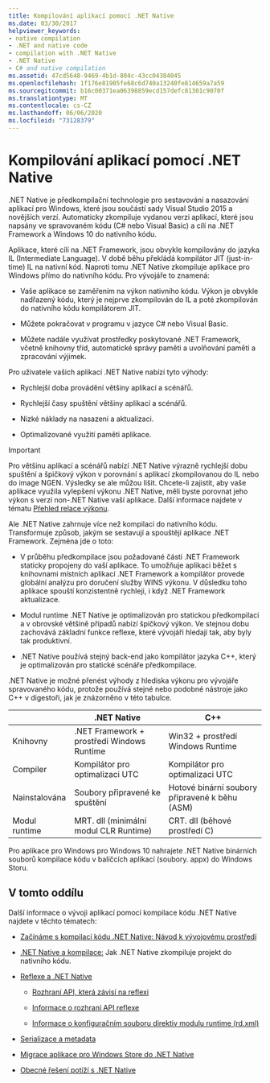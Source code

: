 ```yaml
---
title: Kompilování aplikací pomocí .NET Native
ms.date: 03/30/2017
helpviewer_keywords:
- native compilation
- .NET and native code
- compilation with .NET Native
- .NET Native
- C# and native compilation
ms.assetid: 47cd5648-9469-4b1d-804c-43cc04384045
ms.openlocfilehash: 1f176e81905fe68c6d740a13240fe814659a7a59
ms.sourcegitcommit: b16c00371ea06398859ecd157defc81301c9070f
ms.translationtype: MT
ms.contentlocale: cs-CZ
ms.lasthandoff: 06/06/2020
ms.locfileid: "73128379"
---
```

# <a name="compiling-apps-with-net-native"></a>Kompilování aplikací pomocí .NET Native

.NET Native je předkompilační technologie pro sestavování a nasazování aplikací pro Windows, které jsou součástí sady Visual Studio 2015 a novějších verzí. Automaticky zkompiluje vydanou verzi aplikací, které jsou napsány ve spravovaném kódu (C# nebo Visual Basic) a cílí na .NET Framework a Windows 10 do nativního kódu.

Aplikace, které cílí na .NET Framework, jsou obvykle kompilovány do jazyka IL (Intermediate Language). V době běhu překládá kompilátor JIT (just-in-time) IL na nativní kód. Naproti tomu .NET Native zkompiluje aplikace pro Windows přímo do nativního kódu. Pro vývojáře to znamená:

- Vaše aplikace se zaměřením na výkon nativního kódu. Výkon je obvykle nadřazený kódu, který je nejprve zkompilován do IL a poté zkompilován do nativního kódu kompilátorem JIT.

- Můžete pokračovat v programu v jazyce C# nebo Visual Basic.

- Můžete nadále využívat prostředky poskytované .NET Framework, včetně knihovny tříd, automatické správy paměti a uvolňování paměti a zpracování výjimek.

Pro uživatele vašich aplikací .NET Native nabízí tyto výhody:

- Rychlejší doba provádění většiny aplikací a scénářů.

- Rychlejší časy spuštění většiny aplikací a scénářů.

- Nízké náklady na nasazení a aktualizaci.

- Optimalizované využití paměti aplikace.

> [!IMPORTANT]
> Pro většinu aplikací a scénářů nabízí .NET Native výrazně rychlejší dobu spuštění a špičkový výkon v porovnání s aplikací zkompilovanou do IL nebo do image NGEN. Výsledky se ale můžou lišit. Chcete-li zajistit, aby vaše aplikace využila vylepšení výkonu .NET Native, měli byste porovnat jeho výkon s verzí non-.NET Native vaší aplikace. Další informace najdete v tématu [Přehled relace výkonu](https://docs.microsoft.com/visualstudio/profiling/performance-session-overview).

Ale .NET Native zahrnuje více než kompilaci do nativního kódu. Transformuje způsob, jakým se sestavují a spouštějí aplikace .NET Framework. Zejména jde o toto:

- V průběhu předkompilace jsou požadované části .NET Framework staticky propojeny do vaší aplikace. To umožňuje aplikaci běžet s knihovnami místních aplikací .NET Framework a kompilátor provede globální analýzu pro doručení služby WINS výkonu. V důsledku toho aplikace spouští konzistentně rychleji, i když .NET Framework aktualizace.

- Modul runtime .NET Native je optimalizován pro statickou předkompilaci a v obrovské většině případů nabízí špičkový výkon. Ve stejnou dobu zachovává základní funkce reflexe, které vývojáři hledají tak, aby byly tak produktivní.

- .NET Native používá stejný back-end jako kompilátor jazyka C++, který je optimalizován pro statické scénáře předkompilace.

.NET Native je možné přenést výhody z hlediska výkonu pro vývojáře spravovaného kódu, protože používá stejné nebo podobné nástroje jako C++ v digestoři, jak je znázorněno v této tabulce.

||.NET Native|C++|
|-|----------------------------------------------------------------|-----------|
|Knihovny|.NET Framework + prostředí Windows Runtime|Win32 + prostředí Windows Runtime|
|Compiler|Kompilátor pro optimalizaci UTC|Kompilátor pro optimalizaci UTC|
|Nainstalována|Soubory připravené ke spuštění|Hotové binární soubory připravené k běhu (ASM)|
|Modul runtime|MRT. dll (minimální modul CLR Runtime)|CRT. dll (běhové prostředí C)|

Pro aplikace pro Windows pro Windows 10 nahrajete .NET Native binárních souborů kompilace kódu v balíčcích aplikací (soubory. appx) do Windows Storu.

## <a name="in-this-section"></a>V tomto oddílu

Další informace o vývoji aplikací pomocí kompilace kódu .NET Native najdete v těchto tématech:

- [Začínáme s kompilací kódu .NET Native: Návod k vývojovému prostředí](getting-started-with-net-native.md)

- [.NET Native a kompilace:](net-native-and-compilation.md) Jak .NET Native zkompiluje projekt do nativního kódu.

- [Reflexe a .NET Native](reflection-and-net-native.md)

  - [Rozhraní API, která závisí na reflexi](apis-that-rely-on-reflection.md)

  - [Informace o rozhraní API reflexe](net-native-reflection-api-reference.md)

  - [Informace o konfiguračním souboru direktiv modulu runtime (rd.xml)](runtime-directives-rd-xml-configuration-file-reference.md)

- [Serializace a metadata](serialization-and-metadata.md)

- [Migrace aplikace pro Windows Store do .NET Native](migrating-your-windows-store-app-to-net-native.md)

- [Obecné řešení potíží s .NET Native](net-native-general-troubleshooting.md)
